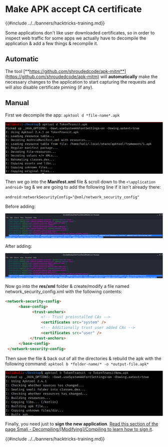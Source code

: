 # Make APK accept CA certificate

{{#include ../../banners/hacktricks-training.md}}

Some applications don't like user downloaded certificates, so in order to inspect web traffic for some apps we actually have to decompile the application & add a few things & recompile it.

## Automatic

The tool [**https://github.com/shroudedcode/apk-mitm**](https://github.com/shroudedcode/apk-mitm) will **automatically** make the necessary changes to the application to start capturing the requests and will also disable certificate pinning (if any).

## Manual

First we decompile the app: `apktool d *file-name*.apk`

![](../../images/img9.png)

Then we go into the **Manifest.xml** file & scroll down to the `<\application android>` tag & we are going to add the following line if it isn't already there:

`android:networkSecurityConfig="@xml/network_security_config"`

Before adding:

![](../../images/img10.png)

After adding:

![](../../images/img11.png)

Now go into the **res/xml** folder & create/modify a file named network_security_config.xml with the following contents:

```html
<network-security-config>
      <base-config>
            <trust-anchors>
                <!-- Trust preinstalled CAs -->
                <certificates src="system" />
                <!-- Additionally trust user added CAs -->
                <certificates src="user" />
           </trust-anchors>
      </base-config>
 </network-security-config>
```

Then save the file & back out of all the directories & rebuild the apk with the following command: `apktool b *folder-name/* -o *output-file.apk*`

![](../../images/img12.png)

Finally, you need just to **sign the new application**. [Read this section of the page Smali - Decompiling/\[Modifying\]/Compiling to learn how to sign it](smali-changes.md#sing-the-new-apk).

{{#include ../../banners/hacktricks-training.md}}



